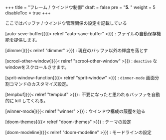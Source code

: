 +++
title = "フレーム / ウインドウ制御"
draft = false
pre = "<b>5. </b>"
weight = 5
disableToc = true
+++

ここではバッファ / ウインドウ管理関係の設定を記載している

[auto-seve-buffer]({{< relref "auto-save-buffer" >}})
: ファイルの自動保存機能を提供します。

[dimmer]({{< relref "dimmer" >}})
: 現在のバッファ以外の輝度を落とす

[scrool-other-window]({{< relref "scrool-other-window" >}})
: `deactive` なwindowをスクロールさせます。

[sprit-window-function]({{< relref "sprit-window" >}})
: `dimmer-mode` 画面分割コマンドのカスタマイズ設定。

[tempbuf]({{< relref "tempbuf" >}})
: 不要になったと思われるバッファを自動的に kill してくれる。

[winner-mode]({{< relref "winner" >}})
: ウインドウ構成の履歴を辿る

[doom-themes]({{< relref "doom-themes" >}})
: テーマの設定

[doom-modeline]({{< relref "doom-modeline" >}})
: モードラインの設定

